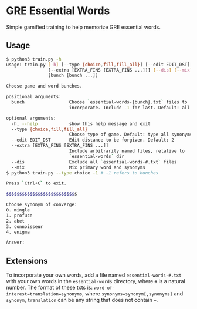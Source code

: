 # GRE Essential Words

Simple gamified training to help memorize GRE essential words.

## Usage

```bash
$ python3 train.py -h
usage: train.py [-h] [--type {choice,fill,fill_all}] [--edit EDIT_DST]
                [--extra [EXTRA_FINS [EXTRA_FINS ...]]] [--dis] [--mix]
                [bunch [bunch ...]]

Choose game and word bunches.

positional arguments:
  bunch                 Choose `essential-words-{bunch}.txt` files to
                        incorporate. Include -1 for last. Default: all

optional arguments:
  -h, --help            show this help message and exit
  --type {choice,fill,fill_all}
                        Choose type of game. Default: type all synonyms
  --edit EDIT_DST       Edit distance to be forgiven. Default: 2
  --extra [EXTRA_FINS [EXTRA_FINS ...]]
                        Include arbitrarily named files, relative to
                        `essential-words` dir
  --dis                 Exclude all `essential-words-#.txt` files
  --mix                 Mix primary word and synonyms
$ python3 train.py --type choice -1 # -1 refers to bunches

Press `Ctrl+C` to exit.

$$$$$$$$$$$$$$$$$$$$$$$$$$$

Choose synonym of converge:
0. mingle
1. profuce
2. abet
3. connoisseur
4. enigma

Answer: 
```

## Extensions

To incorporate your own words, add a file named `essential-words-#.txt`
with your own words in the `essential-words` directory, where `#` is a natural number.
The format of these txts is: `word-of-interest=translation=synonyms`, where `synonyms=synonym[,synonyms]`
and `synonym`, `translation` can be any string that does not contain `=`.
